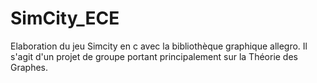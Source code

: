 # SimCity_ECE
Elaboration du jeu Simcity en c avec la bibliothèque graphique allegro.
Il s'agit d'un projet de groupe portant principalement sur la Théorie des Graphes.
